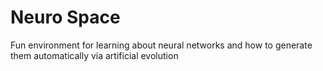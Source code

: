 # Neuro Space
Fun environment for learning about neural networks and how to generate them automatically via artificial evolution
